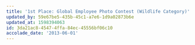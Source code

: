 ```yaml
---
title: '1st Place: Global Employee Photo Contest (Wildlife Category)'
updated_by: 59e67be5-435b-45c1-a7e6-1d9a02873b6e
updated_at: 1598394063
id: 3da21ac8-4547-4ffa-84ec-45556bf06c10
accolade_date: '2013-06-01'
---
```

